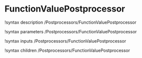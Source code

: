 <!-- MOOSE Documentation Stub: Remove this when content is added. -->

# FunctionValuePostprocessor

!syntax description /Postprocessors/FunctionValuePostprocessor

!syntax parameters /Postprocessors/FunctionValuePostprocessor

!syntax inputs /Postprocessors/FunctionValuePostprocessor

!syntax children /Postprocessors/FunctionValuePostprocessor
